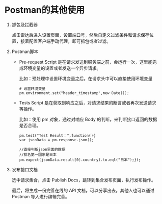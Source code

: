 # Postman的其他使用

1. 抓包及拦截器

    点击雷达后进入设置页面，设置端口号，然后自定义过滤条件和请求保存位置，接着配置客户端手动代理，即可抓包或者过滤。
2. Postman脚本

    - Pre-request Script 是在请求发送到服务端之前，会运行一次，这里能完成环境变量的设置或者发送一个异步请求。

        比如：预处理中设置环境变量之后，在请求头中可以直接使用环境变量
        ```
        # 设置环境变量
        pm.environment.set("header_timestamp",new Date());
        ```
    - Tests Script 是在获取到响应之后，对请求结果的断言或者再次发送请求等操作。

        比如：使用 pm 对象，通过对响应 Body 的判断，来判断接口返回的数据是否合理。
        ```
        pm.test("Test Result：",function(){
        var jsonData = pm.response.json();

        //直接判断json里面的数据
        //排名第一国家是日本
        pm.expect(jsonData.result[0].country).to.eql("日本");});
        ```
3. 发布接口文档

    选中请求集合，点击 Publish Docs，跳转到集合发布页面，执行发布操作。
    
    最后，将生成一份完善在线的 API 文档，可以分享出去，其他人也可以通过 Postman 导入进行编辑完善。